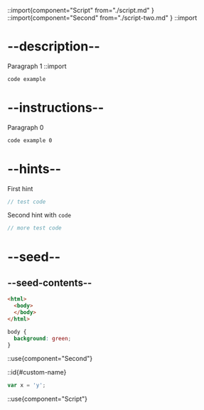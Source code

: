::import{component="Script" from="./script.md" }
::import{component="Second" from="./script-two.md" }
::import

# --description--

Paragraph 1 ::import

```html
code example
```

# --instructions--

Paragraph 0

```html
code example 0
```

# --hints--

First hint

```js
// test code
```

Second hint with <code>code</code>

```js
// more test code
```


# --seed--

## --seed-contents--

```html
<html>
  <body>
  </body>
</html>
```

```css
body {
  background: green;
}
```

::use{component="Second"}

::id{#custom-name}

```js
var x = 'y';
```

::use{component="Script"}
